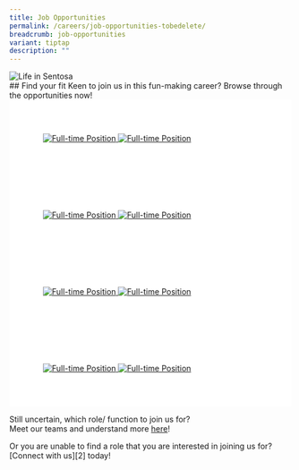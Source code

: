 ```yaml
---
title: Job Opportunities
permalink: /careers/job-opportunities-tobedelete/
breadcrumb: job-opportunities
variant: tiptap
description: ""
---
```

<div class="row">
  <div class="col is-12">
	<figure style="margin: 0;position: relative;">
        <img src="../images/careers/hero-banner.jpg" alt="Life in Sentosa">
        </figure>
  </div>
</div>
## Find your fit
  Keen to join us in this fun-making career?  
  Browse through the opportunities now!  
 <div class="row" style="background-color: white;">
	<div class="col is-4" style="background-color: white;padding:1.5vh;">
		<a href="https://www.jobstreet.com.sg/career/sentosa_ft.htm">
                <figure style="margin: 0; position: relative;">
			<img class="grid-image-1" src="../images/careers/mockup1.jpg" alt="Full-time Position">
			<img src="../images/careers/mockup2.jpg" class="grid-image-2" alt="Full-time Position">
		</figure>
			</a>
	</div>
<div class="col is-4" style="background-color: white;padding:1.5vh;">
		<a href="https://www.jobstreet.com.sg/career/sentosa_pt.htm">
                <figure style="margin: 0; position: relative;">
			<img class="grid-image-1" src="../images/careers/mockup1.jpg" alt="Full-time Position">
			<img src="../images/careers/mockup2.jpg" class="grid-image-2" alt="Full-time Position">
		</figure>
			</a>
	</div>
	<div class="col is-4" style="background-color: white;padding:0;">
                <figure style="margin: 0; position: relative;">
		</figure>
	</div>
</div>

 <div class="row" style="background-color: white;">
<div class="col is-4" style="background-color: white;padding:1.5vh;">
		<a href="https://isomer-sentosa-staging.netlify.com/graduate-programme">
                <figure style="margin: 0; position: relative;">
			<img class="grid-image-1" src="../images/careers/mockup1.jpg" alt="Full-time Position">
			<img src="../images/careers/mockup2.jpg" class="grid-image-2" alt="Full-time Position">
		</figure>
			</a>
	</div>
<div class="col is-4" style="background-color: white;padding:1.5vh;">
		<a href="https://www.jobstreet.com.sg/career/onefabergroup.htm">
                <figure style="margin: 0; position: relative;">
			<img class="grid-image-1" src="../images/careers/mockup1.jpg" alt="Full-time Position">
			<img src="../images/careers/mockup2.jpg" class="grid-image-2" alt="Full-time Position">
		</figure>
			</a>
	</div>
	<div class="col is-4" style="background-color: white;padding:0;">
                <figure style="margin: 0; position: relative;">
		</figure>
	</div>
</div>
  


Still uncertain, which role/ function to join us for?  
Meet our teams and understand more [here][1]!
  
Or you are unable to find a role that you are interested in joining us for?  
  [Connect with us][2] today!


[1]: 
[2]: